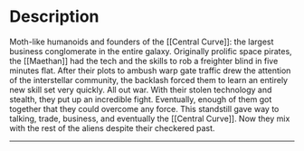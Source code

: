 # Description
Moth-like humanoids and founders of the [[Central Curve]]: the largest business conglomerate in the entire galaxy. Originally prolific space pirates, the [[Maethan]] had the tech and the skills to rob a freighter blind in five minutes flat. After their plots to ambush warp gate traffic drew the attention of the interstellar community, the backlash forced them to learn an entirely new skill set very quickly. All out war. With their stolen technology and stealth, they put up an incredible fight. Eventually, enough of them got together that they could overcome any force. This standstill gave way to talking, trade, business, and eventually the [[Central Curve]]. Now they mix with the rest of the aliens despite their checkered past.

---
